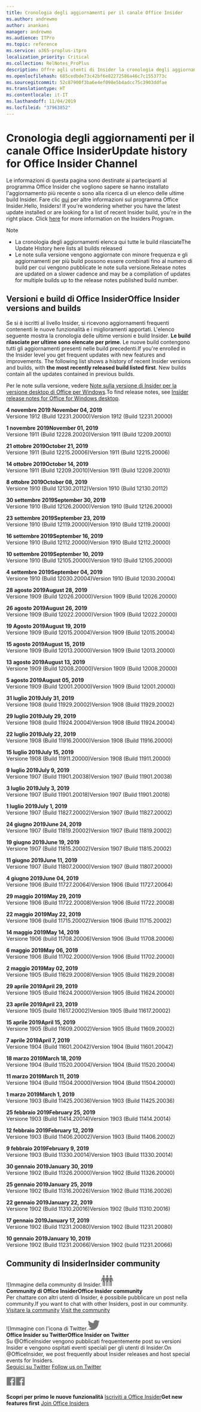 ```yaml
---
title: Cronologia degli aggiornamenti per il canale Office Insider
ms.author: andrewmo
author: anankani
manager: andrewmo
ms.audience: ITPro
ms.topic: reference
ms.service: o365-proplus-itpro
localization_priority: Critical
ms.collection: RelNotes_ProPlus
description: Offre agli utenti di Insider la cronologia degli aggiornamenti relativi alle versioni pubblicate nel circuito Insider Fast di Canale mensile per desktop Windows
ms.openlocfilehash: 685cedbde73c42bf6e82272586a46c7c1553773c
ms.sourcegitcommit: 52c87900f3ba6e4ef098e5b4adcc75c3903ddfae
ms.translationtype: HT
ms.contentlocale: it-IT
ms.lasthandoff: 11/04/2019
ms.locfileid: "37963852"
---
```

# <a name="update-history-for-office-insider-channel"></a><span data-ttu-id="7d68b-103">Cronologia degli aggiornamenti per il canale Office Insider</span><span class="sxs-lookup"><span data-stu-id="7d68b-103">Update history for Office Insider Channel</span></span>

<span data-ttu-id="7d68b-p101">Le informazioni di questa pagina sono destinate ai partecipanti al programma Office Insider che vogliono sapere se hanno installato l'aggiornamento più recente o sono alla ricerca di un elenco delle ultime build Insider. Fare clic [qui](https://insider.office.com/) per altre informazioni sul programma Office Insider.</span><span class="sxs-lookup"><span data-stu-id="7d68b-p101">Hello, Insiders! If you're wondering whether you have the latest update installed or are looking for a list of recent Insider build, you're in the right place. Click [here](https://insider.office.com/) for more information on the Insiders Program.</span></span>

> [!NOTE]
> - <span data-ttu-id="7d68b-107">La cronologia degli aggiornamenti elenca qui tutte le build rilasciate</span><span class="sxs-lookup"><span data-stu-id="7d68b-107">The Update History here lists all builds released</span></span>
> - <span data-ttu-id="7d68b-108">Le note sulla versione vengono aggiornate con minore frequenza e gli aggiornamenti per più build possono essere combinati fino al numero di build per cui vengono pubblicate le note sulla versione.</span><span class="sxs-lookup"><span data-stu-id="7d68b-108">Release notes are updated on a slower cadence and may be a compilation of updates for multiple builds up to the release notes published build number.</span></span>

## <a name="office-insider-versions-and-builds"></a><span data-ttu-id="7d68b-109">Versioni e build di Office Insider</span><span class="sxs-lookup"><span data-stu-id="7d68b-109">Office Insider versions and builds</span></span>

<span data-ttu-id="7d68b-p102">Se si è iscritti al livello Insider, si ricevono aggiornamenti frequenti contenenti le nuove funzionalità e i miglioramenti apportati. L'elenco seguente mostra la cronologia delle ultime versioni e build Insider. **Le build rilasciate per ultime sono elencate per prime**. Le nuove build contengono tutti gli aggiornamenti presenti nelle build precedenti.</span><span class="sxs-lookup"><span data-stu-id="7d68b-p102">If you're enrolled in the Insider level you get frequent updates with new features and improvements. The following list shows a history of recent Insider versions and builds, with **the most recently released build listed first**. New builds contain all the updates contained in previous builds.</span></span>

<span data-ttu-id="7d68b-113">Per le note sulla versione, vedere [Note sulla versione di Insider per la versione desktop di Office per Windows](https://docs.microsoft.com/it-IT/OfficeUpdates/release-notes-office-insider).</span><span class="sxs-lookup"><span data-stu-id="7d68b-113">To find release notes, see [Insider release notes for Office for Windows desktop](https://docs.microsoft.com/it-IT/OfficeUpdates/release-notes-office-insider).</span></span>

[//]: # (NON RIMUOVERE)

<span data-ttu-id="7d68b-115">**4 novembre 2019**:</span><span class="sxs-lookup"><span data-stu-id="7d68b-115">**November 04, 2019**</span></span><br/>
<span data-ttu-id="7d68b-116">Versione 1912 (Build 12231.20000)</span><span class="sxs-lookup"><span data-stu-id="7d68b-116">Version 1912 (Build 12231.20000)</span></span><br/>

<span data-ttu-id="7d68b-117">**1 novembre 2019**</span><span class="sxs-lookup"><span data-stu-id="7d68b-117">**November 01, 2019**</span></span><br/>
<span data-ttu-id="7d68b-118">Versione 1911 (Build 12228.20020)</span><span class="sxs-lookup"><span data-stu-id="7d68b-118">Version 1911 (Build 12209.20010)</span></span><br/>

<span data-ttu-id="7d68b-119">**21 ottobre 2019**</span><span class="sxs-lookup"><span data-stu-id="7d68b-119">**October 21, 2019**</span></span><br/>
<span data-ttu-id="7d68b-120">Versione 1911 (Build 12215.20006)</span><span class="sxs-lookup"><span data-stu-id="7d68b-120">Version 1911 (Build 12215.20006)</span></span><br/>

<span data-ttu-id="7d68b-121">**14 ottobre 2019**</span><span class="sxs-lookup"><span data-stu-id="7d68b-121">**October 14, 2019**</span></span><br/>
<span data-ttu-id="7d68b-122">Versione 1911 (Build 12209.20010)</span><span class="sxs-lookup"><span data-stu-id="7d68b-122">Version 1911 (Build 12209.20010)</span></span><br/>

<span data-ttu-id="7d68b-123">**8 ottobre 2019**</span><span class="sxs-lookup"><span data-stu-id="7d68b-123">**October 08, 2019**</span></span><br/>
<span data-ttu-id="7d68b-124">Versione 1910 (Build 12130.20112)</span><span class="sxs-lookup"><span data-stu-id="7d68b-124">Version 1910 (Build 12130.20112)</span></span><br/>

<span data-ttu-id="7d68b-125">**30 settembre 2019**</span><span class="sxs-lookup"><span data-stu-id="7d68b-125">**September 30, 2019**</span></span><br/>
<span data-ttu-id="7d68b-126">Versione 1910 (Build 12126.20000)</span><span class="sxs-lookup"><span data-stu-id="7d68b-126">Version 1910 (Build 12126.20000)</span></span><br/>

<span data-ttu-id="7d68b-127">**23 settembre 2019**</span><span class="sxs-lookup"><span data-stu-id="7d68b-127">**September 23, 2019**</span></span><br/>
<span data-ttu-id="7d68b-128">Versione 1910 (Build 12119.20000)</span><span class="sxs-lookup"><span data-stu-id="7d68b-128">Version 1910 (Build 12119.20000)</span></span><br/>

<span data-ttu-id="7d68b-129">**16 settembre 2019**</span><span class="sxs-lookup"><span data-stu-id="7d68b-129">**September 16, 2019**</span></span><br/>
<span data-ttu-id="7d68b-130">Versione 1910 (Build 12112.20000)</span><span class="sxs-lookup"><span data-stu-id="7d68b-130">Version 1910 (Build 12112.20000)</span></span><br/>

<span data-ttu-id="7d68b-131">**10 settembre 2019**</span><span class="sxs-lookup"><span data-stu-id="7d68b-131">**September 10, 2019**</span></span><br/>
<span data-ttu-id="7d68b-132">Versione 1910 (Build 12105.20000)</span><span class="sxs-lookup"><span data-stu-id="7d68b-132">Version 1910 (Build 12105.20000)</span></span><br/>

<span data-ttu-id="7d68b-133">**4 settembre 2019**</span><span class="sxs-lookup"><span data-stu-id="7d68b-133">**September 04, 2019**</span></span><br/>
<span data-ttu-id="7d68b-134">Versione 1910 (Build 12030.20004)</span><span class="sxs-lookup"><span data-stu-id="7d68b-134">Version 1910 (Build 12030.20004)</span></span><br/>

<span data-ttu-id="7d68b-135">**28 agosto 2019**</span><span class="sxs-lookup"><span data-stu-id="7d68b-135">**August 28, 2019**</span></span><br/>
<span data-ttu-id="7d68b-136">Versione 1909 (Build 12026.20000)</span><span class="sxs-lookup"><span data-stu-id="7d68b-136">Version 1909 (Build 12026.20000)</span></span><br/>

<span data-ttu-id="7d68b-137">**26 agosto 2019**</span><span class="sxs-lookup"><span data-stu-id="7d68b-137">**August 26, 2019**</span></span><br/>
<span data-ttu-id="7d68b-138">Versione 1909 (Build 12022.20000)</span><span class="sxs-lookup"><span data-stu-id="7d68b-138">Version 1909 (Build 12022.20000)</span></span><br/>

<span data-ttu-id="7d68b-139">**19 Agosto 2019**</span><span class="sxs-lookup"><span data-stu-id="7d68b-139">**August 19, 2019**</span></span><br/>
<span data-ttu-id="7d68b-140">Versione 1909 (Build 12015.20004)</span><span class="sxs-lookup"><span data-stu-id="7d68b-140">Version 1909 (Build 12015.20004)</span></span><br/>

<span data-ttu-id="7d68b-141">**15 agosto 2019**</span><span class="sxs-lookup"><span data-stu-id="7d68b-141">**August 15, 2019**</span></span><br/>
<span data-ttu-id="7d68b-142">Versione 1909 (Build 12013.20000)</span><span class="sxs-lookup"><span data-stu-id="7d68b-142">Version 1909 (Build 12013.20000)</span></span><br/>

<span data-ttu-id="7d68b-143">**13 agosto 2019**</span><span class="sxs-lookup"><span data-stu-id="7d68b-143">**August 13, 2019**</span></span><br/>
<span data-ttu-id="7d68b-144">Versione 1909 (Build 12008.20000)</span><span class="sxs-lookup"><span data-stu-id="7d68b-144">Version 1909 (Build 12008.20000)</span></span><br/>

<span data-ttu-id="7d68b-145">**5 agosto 2019**</span><span class="sxs-lookup"><span data-stu-id="7d68b-145">**August 05, 2019**</span></span><br/>
<span data-ttu-id="7d68b-146">Versione 1909 (Build 12001.20000)</span><span class="sxs-lookup"><span data-stu-id="7d68b-146">Version 1909 (Build 12001.20000)</span></span><br/>

<span data-ttu-id="7d68b-147">**31 luglio 2019**</span><span class="sxs-lookup"><span data-stu-id="7d68b-147">**July 31, 2019**</span></span><br/>
<span data-ttu-id="7d68b-148">Versione 1908 (build 11929.20002)</span><span class="sxs-lookup"><span data-stu-id="7d68b-148">Version 1908 (Build 11929.20002)</span></span><br/>

<span data-ttu-id="7d68b-149">**29 luglio 2019**</span><span class="sxs-lookup"><span data-stu-id="7d68b-149">**July 29, 2019**</span></span><br/>
<span data-ttu-id="7d68b-150">Versione 1908 (build 11924.20004)</span><span class="sxs-lookup"><span data-stu-id="7d68b-150">Version 1908 (Build 11924.20004)</span></span><br/>

<span data-ttu-id="7d68b-151">**22 luglio 2019**</span><span class="sxs-lookup"><span data-stu-id="7d68b-151">**July 22, 2019**</span></span><br/>
<span data-ttu-id="7d68b-152">Versione 1908 (Build 11916.20000)</span><span class="sxs-lookup"><span data-stu-id="7d68b-152">Version 1908 (Build 11916.20000)</span></span><br/>

<span data-ttu-id="7d68b-153">**15 luglio 2019**</span><span class="sxs-lookup"><span data-stu-id="7d68b-153">**July 15, 2019**</span></span><br/>
<span data-ttu-id="7d68b-154">Versione 1908 (Build 11911.20000)</span><span class="sxs-lookup"><span data-stu-id="7d68b-154">Version 1908 (Build 11911.20000)</span></span><br/>

<span data-ttu-id="7d68b-155">**9 luglio 2019**</span><span class="sxs-lookup"><span data-stu-id="7d68b-155">**July 9, 2019**</span></span><br/>
<span data-ttu-id="7d68b-156">Versione 1907 (Build 11901.20038)</span><span class="sxs-lookup"><span data-stu-id="7d68b-156">Version 1907 (Build 11901.20038)</span></span><br/>

<span data-ttu-id="7d68b-157">**3 luglio 2019**</span><span class="sxs-lookup"><span data-stu-id="7d68b-157">**July 3, 2019**</span></span><br/>
<span data-ttu-id="7d68b-158">Versione 1907 (Build 11901.20018)</span><span class="sxs-lookup"><span data-stu-id="7d68b-158">Version 1907 (Build 11901.20018)</span></span><br/>

<span data-ttu-id="7d68b-159">**1 luglio 2019**</span><span class="sxs-lookup"><span data-stu-id="7d68b-159">**July 1, 2019**</span></span><br/>
<span data-ttu-id="7d68b-160">Versione 1907 (Build 11827.20002)</span><span class="sxs-lookup"><span data-stu-id="7d68b-160">Version 1907 (Build 11827.20002)</span></span><br/>

<span data-ttu-id="7d68b-161">**24 giugno 2019**</span><span class="sxs-lookup"><span data-stu-id="7d68b-161">**June 24, 2019**</span></span><br/>
<span data-ttu-id="7d68b-162">Versione 1907 (Build 11819.20002)</span><span class="sxs-lookup"><span data-stu-id="7d68b-162">Version 1907 (Build 11819.20002)</span></span><br/>

<span data-ttu-id="7d68b-163">**19 giugno 2019**</span><span class="sxs-lookup"><span data-stu-id="7d68b-163">**June 19, 2019**</span></span><br/>
<span data-ttu-id="7d68b-164">Versione 1907 (Build 11815.20002)</span><span class="sxs-lookup"><span data-stu-id="7d68b-164">Version 1907 (Build 11815.20002)</span></span><br/>

<span data-ttu-id="7d68b-165">**11 giugno 2019**</span><span class="sxs-lookup"><span data-stu-id="7d68b-165">**June 11, 2019**</span></span><br/>
<span data-ttu-id="7d68b-166">Versione 1907 (Build 11807.20000)</span><span class="sxs-lookup"><span data-stu-id="7d68b-166">Version 1907 (Build 11807.20000)</span></span><br/>

<span data-ttu-id="7d68b-167">**4 giugno 2019**</span><span class="sxs-lookup"><span data-stu-id="7d68b-167">**June 04, 2019**</span></span><br/>
<span data-ttu-id="7d68b-168">Versione 1906 (Build 11727.20064)</span><span class="sxs-lookup"><span data-stu-id="7d68b-168">Version 1906 (Build 11727.20064)</span></span><br/>


<span data-ttu-id="7d68b-169">**29 maggio 2019**</span><span class="sxs-lookup"><span data-stu-id="7d68b-169">**May 29, 2019**</span></span><br/>
<span data-ttu-id="7d68b-170">Versione 1906 (Build 11722.20008)</span><span class="sxs-lookup"><span data-stu-id="7d68b-170">Version 1906 (Build 11722.20008)</span></span><br/>

<span data-ttu-id="7d68b-171">**22 maggio 2019**</span><span class="sxs-lookup"><span data-stu-id="7d68b-171">**May 22, 2019**</span></span><br/> <span data-ttu-id="7d68b-172">Versione 1906 (build 11715.20002)</span><span class="sxs-lookup"><span data-stu-id="7d68b-172">Version 1906 (Build 11715.20002)</span></span><br/> 

<span data-ttu-id="7d68b-173">**14 maggio 2019**</span><span class="sxs-lookup"><span data-stu-id="7d68b-173">**May 14, 2019**</span></span><br/> <span data-ttu-id="7d68b-174">Versione 1906 (build 11708.20006)</span><span class="sxs-lookup"><span data-stu-id="7d68b-174">Version 1906 (Build 11708.20006)</span></span><br/>

<span data-ttu-id="7d68b-175">**6 maggio 2019**</span><span class="sxs-lookup"><span data-stu-id="7d68b-175">**May 06, 2019**</span></span><br/>
<span data-ttu-id="7d68b-176">Versione 1906 (Build 11702.20000)</span><span class="sxs-lookup"><span data-stu-id="7d68b-176">Version 1906 (Build 11702.20000)</span></span><br/>

<span data-ttu-id="7d68b-177">**2 maggio 2019**</span><span class="sxs-lookup"><span data-stu-id="7d68b-177">**May 02, 2019**</span></span><br/>
<span data-ttu-id="7d68b-178">Versione 1905 (Build 11629.20008)</span><span class="sxs-lookup"><span data-stu-id="7d68b-178">Version 1905 (Build 11629.20008)</span></span><br/>

<span data-ttu-id="7d68b-179">**29 aprile 2019**</span><span class="sxs-lookup"><span data-stu-id="7d68b-179">**April 29, 2019**</span></span><br/>
<span data-ttu-id="7d68b-180">Versione 1905 (Build 11624.20000)</span><span class="sxs-lookup"><span data-stu-id="7d68b-180">Version 1905 (Build 11624.20000)</span></span><br/>

<span data-ttu-id="7d68b-181">**23 aprile 2019**</span><span class="sxs-lookup"><span data-stu-id="7d68b-181">**April 23, 2019**</span></span><br/> <span data-ttu-id="7d68b-182">Versione 1905 (build 11617.20002)</span><span class="sxs-lookup"><span data-stu-id="7d68b-182">Version 1905 (Build 11617.20002)</span></span><br/>

<span data-ttu-id="7d68b-183">**15 aprile 2019**</span><span class="sxs-lookup"><span data-stu-id="7d68b-183">**April 15, 2019**</span></span><br/> <span data-ttu-id="7d68b-184">Versione 1905 (Build 11609.20002)</span><span class="sxs-lookup"><span data-stu-id="7d68b-184">Version 1905 (Build 11609.20002)</span></span><br/>

<span data-ttu-id="7d68b-185">**7 aprile 2019**</span><span class="sxs-lookup"><span data-stu-id="7d68b-185">**April 7, 2019**</span></span><br/> <span data-ttu-id="7d68b-186">Versione 1904 (Build 11601.20042)</span><span class="sxs-lookup"><span data-stu-id="7d68b-186">Version 1904 (Build 11601.20042)</span></span><br/>

<span data-ttu-id="7d68b-187">**18 marzo 2019**</span><span class="sxs-lookup"><span data-stu-id="7d68b-187">**March 18, 2019**</span></span><br/> <span data-ttu-id="7d68b-188">Versione 1904 (Build 11520.20004)</span><span class="sxs-lookup"><span data-stu-id="7d68b-188">Version 1904 (Build 11520.20004)</span></span><br/>

<span data-ttu-id="7d68b-189">**11 marzo 2019**</span><span class="sxs-lookup"><span data-stu-id="7d68b-189">**March 11, 2019**</span></span><br/> <span data-ttu-id="7d68b-190">Versione 1904 (Build 11504.20000)</span><span class="sxs-lookup"><span data-stu-id="7d68b-190">Version 1904 (Build 11504.20000)</span></span><br/>

<span data-ttu-id="7d68b-191">**1 marzo 2019**</span><span class="sxs-lookup"><span data-stu-id="7d68b-191">**March 1, 2019**</span></span><br/> <span data-ttu-id="7d68b-192">Versione 1903 (Build 11425.20036)</span><span class="sxs-lookup"><span data-stu-id="7d68b-192">Version 1903 (Build 11425.20036)</span></span><br/> 

<span data-ttu-id="7d68b-193">**25 febbraio 2019**</span><span class="sxs-lookup"><span data-stu-id="7d68b-193">**February 25, 2019**</span></span><br/> <span data-ttu-id="7d68b-194">Versione 1903 (Build 11414.20014)</span><span class="sxs-lookup"><span data-stu-id="7d68b-194">Version 1903 (Build 11414.20014)</span></span><br/> 

<span data-ttu-id="7d68b-195">**12 febbraio 2019**</span><span class="sxs-lookup"><span data-stu-id="7d68b-195">**February 12, 2019**</span></span><br/> <span data-ttu-id="7d68b-196">Versione 1903 (Build 11406.20002)</span><span class="sxs-lookup"><span data-stu-id="7d68b-196">Version 1903 (Build 11406.20002)</span></span><br/> 

<span data-ttu-id="7d68b-197">**9 febbraio 2019**</span><span class="sxs-lookup"><span data-stu-id="7d68b-197">**February 9, 2019**</span></span><br/> <span data-ttu-id="7d68b-198">Versione 1903 (Build 11330.20014)</span><span class="sxs-lookup"><span data-stu-id="7d68b-198">Version 1903 (Build 11330.20014)</span></span><br/> 

<span data-ttu-id="7d68b-199">**30 gennaio 2019**</span><span class="sxs-lookup"><span data-stu-id="7d68b-199">**January 30, 2019**</span></span><br/> <span data-ttu-id="7d68b-200">Versione 1902 (Build 11326.20000)</span><span class="sxs-lookup"><span data-stu-id="7d68b-200">Version 1902 (Build 11326.20000)</span></span><br/> 

<span data-ttu-id="7d68b-201">**25 gennaio 2019**</span><span class="sxs-lookup"><span data-stu-id="7d68b-201">**January 25, 2019**</span></span><br/> <span data-ttu-id="7d68b-202">Versione 1902 (Build 11316.20026)</span><span class="sxs-lookup"><span data-stu-id="7d68b-202">Version 1902 (Build 11316.20026)</span></span><br/> 

<span data-ttu-id="7d68b-203">**22 gennaio 2019**</span><span class="sxs-lookup"><span data-stu-id="7d68b-203">**January 22, 2019**</span></span><br/> <span data-ttu-id="7d68b-204">Versione 1902 (Build 11310.20016)</span><span class="sxs-lookup"><span data-stu-id="7d68b-204">Version 1902 (Build 11310.20016)</span></span><br/> 

<span data-ttu-id="7d68b-205">**17 gennaio 2019**</span><span class="sxs-lookup"><span data-stu-id="7d68b-205">**January 17, 2019**</span></span><br/> <span data-ttu-id="7d68b-206">Versione 1902 (Build 11231.20080)</span><span class="sxs-lookup"><span data-stu-id="7d68b-206">Version 1902 (Build 11231.20080)</span></span><br/>

<span data-ttu-id="7d68b-207">**10 gennaio 2019**</span><span class="sxs-lookup"><span data-stu-id="7d68b-207">**January 10, 2019**</span></span><br/> <span data-ttu-id="7d68b-208">Versione 1902 (Build 11231.20066)</span><span class="sxs-lookup"><span data-stu-id="7d68b-208">Version 1902 (build 11231.20066)</span></span><br/> 

## <a name="insider-community"></a><span data-ttu-id="7d68b-209">Community di Insider</span><span class="sxs-lookup"><span data-stu-id="7d68b-209">Insider community</span></span>

<span data-ttu-id="7d68b-210">![Immagine della community di Insider.</span><span class="sxs-lookup"><span data-stu-id="7d68b-210">![Image showing insider community.</span></span> ](images/insidercommunity.png) <br/>
<span data-ttu-id="7d68b-211">**Community di Office Insider**</span><span class="sxs-lookup"><span data-stu-id="7d68b-211">**Office Insider community**</span></span><br/> <span data-ttu-id="7d68b-212">Per chattare con altri utenti di Insider, è possibile pubblicare un post nella community.</span><span class="sxs-lookup"><span data-stu-id="7d68b-212">If you want to chat with other Insiders, post in our community.</span></span><br/><span data-ttu-id="7d68b-213"> 
[Visitare la community](https://go.microsoft.com/fwlink/?linkid=843493)</span><span class="sxs-lookup"><span data-stu-id="7d68b-213"> 
[Visit the community](https://go.microsoft.com/fwlink/?linkid=843493)</span></span><br/> 

<span data-ttu-id="7d68b-214">![Immagine con l'icona di Twitter.</span><span class="sxs-lookup"><span data-stu-id="7d68b-214">![Image showing twitter icon.</span></span> ](images/twitter.png)<br/>
<span data-ttu-id="7d68b-215">**Office Insider su Twitter**</span><span class="sxs-lookup"><span data-stu-id="7d68b-215">**Office Insider on Twitter**</span></span><br/> <span data-ttu-id="7d68b-216">Su @OfficeInsider vengono pubblicati frequentemente post su versioni Insider e vengono ospitati eventi speciali per gli utenti di Insider.</span><span class="sxs-lookup"><span data-stu-id="7d68b-216">On @OfficeInsider, we post frequently about Insider releases and host special events for Insiders.</span></span><br/><span data-ttu-id="7d68b-217"> 
[Seguici su Twitter](https://go.microsoft.com/fwlink/?linkid=717717)</span><span class="sxs-lookup"><span data-stu-id="7d68b-217"> 
[Follow us on Twitter](https://go.microsoft.com/fwlink/?linkid=717717)</span></span><br/> 

<span data-ttu-id="7d68b-218">[
  ![Immagine con l'icona di Facebook. ](images/facebook.png)](https://www.facebook.com/sharer.php?u=https://support.office.com/en-us/article/Update-history-for-Office-Insider-for-Windows-desktop-64bbb317-972a-4933-8b82-cc866f0b067c)</span><span class="sxs-lookup"><span data-stu-id="7d68b-218">[![Image showing Facebook icon. ](images/facebook.png)](https://www.facebook.com/sharer.php?u=https://support.office.com/en-us/article/Update-history-for-Office-Insider-for-Windows-desktop-64bbb317-972a-4933-8b82-cc866f0b067c)</span></span>


<span data-ttu-id="7d68b-219">**Scopri per primo le nuove funzionalità**
[Iscriviti a Office Insider](https://insider.office.com/)</span><span class="sxs-lookup"><span data-stu-id="7d68b-219">**Get new features first**
[Join Office Insiders](https://insider.office.com/)</span></span>